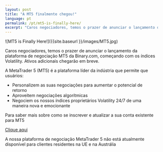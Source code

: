 ```yaml
---
layout: post
title: "A MT5 finalmente chegou!"
language: pt
permalink: /pt/mt5-is-finally-here/
excerpt: "Caros negociadores, temos o prazer de anunciar o lançamento da plataforma de negociação MT5 da Binary.com, começando com os índices Volatility. Ativos adicionais chegarão em breve..."
---
```

![MT5 is Finally Here!]({{site.baseurl }}/images/MT5.jpg)

Caros negociadores, temos o prazer de anunciar o lançamento da plataforma de negociação MT5 da Binary.com, começando com os índices Volatility. Ativos adicionais chegarão em breve.

A MetaTrader 5 (MT5) é a plataforma líder da indústria que permite que usuários:

- Personalizem as suas negociações para aumentar o potencial de retorno
- Aproveitem negociações algorítmicas
- Negociem os nossos índices proprietários Volatility 24/7 de uma maneira nova e emocionante

Para saber mais sobre como se inscrever e atualizar a sua conta existente para MT5

<p class="p--action"><a class="button" href="http://info.binary.com/2dnngbR"><span>Clique aqui</span></a></p>

A nossa plataforma de negociação MetaTrader 5 não está atualmente disponível para clientes residentes na UE e na Austrália

